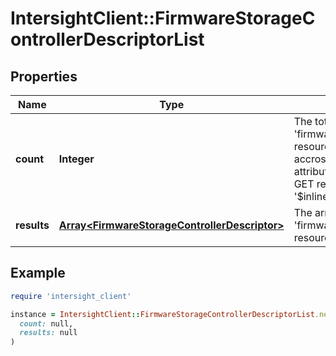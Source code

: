 # IntersightClient::FirmwareStorageControllerDescriptorList

## Properties

| Name | Type | Description | Notes |
| ---- | ---- | ----------- | ----- |
| **count** | **Integer** | The total number of &#39;firmware.StorageControllerDescriptor&#39; resources matching the request, accross all pages. The &#39;Count&#39; attribute is included when the HTTP GET request includes the &#39;$inlinecount&#39; parameter. | [optional] |
| **results** | [**Array&lt;FirmwareStorageControllerDescriptor&gt;**](FirmwareStorageControllerDescriptor.md) | The array of &#39;firmware.StorageControllerDescriptor&#39; resources matching the request. | [optional] |

## Example

```ruby
require 'intersight_client'

instance = IntersightClient::FirmwareStorageControllerDescriptorList.new(
  count: null,
  results: null
)
```

